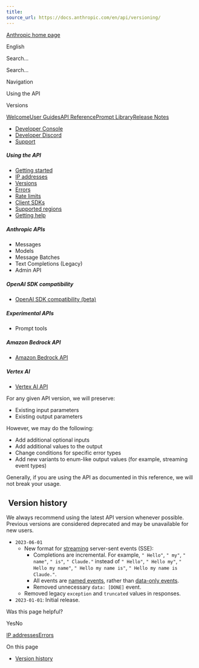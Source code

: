 ```yaml
---
title: 
source_url: https://docs.anthropic.com/en/api/versioning/
---
```


[Anthropic home page](/)

English

Search...

Search...

Navigation

Using the API

Versions

[Welcome](/en/home)[User Guides](/en/docs/welcome)[API Reference](/en/api/getting-started)[Prompt Library](/en/prompt-library/library)[Release Notes](/en/release-notes/overview)

- [Developer Console](https://console.anthropic.com/)
- [Developer Discord](https://www.anthropic.com/discord)
- [Support](https://support.anthropic.com/)

##### Using the API

* [Getting started](/en/api/getting-started)
* [IP addresses](/en/api/ip-addresses)
* [Versions](/en/api/versioning)
* [Errors](/en/api/errors)
* [Rate limits](/en/api/rate-limits)
* [Client SDKs](/en/api/client-sdks)
* [Supported regions](/en/api/supported-regions)
* [Getting help](/en/api/getting-help)

##### Anthropic APIs

* Messages
* Models
* Message Batches
* Text Completions (Legacy)
* Admin API

##### OpenAI SDK compatibility

* [OpenAI SDK compatibility (beta)](/en/api/openai-sdk)

##### Experimental APIs

* Prompt tools

##### Amazon Bedrock API

* [Amazon Bedrock API](/en/api/claude-on-amazon-bedrock)

##### Vertex AI

* [Vertex AI API](/en/api/claude-on-vertex-ai)

For any given API version, we will preserve:

* Existing input parameters
* Existing output parameters

However, we may do the following:

* Add additional optional inputs
* Add additional values to the output
* Change conditions for specific error types
* Add new variants to enum-like output values (for example, streaming event types)

Generally, if you are using the API as documented in this reference, we will not break your usage.

[​](#version-history) Version history
-------------------------------------

We always recommend using the latest API version whenever possible. Previous versions are considered deprecated and may be unavailable for new users.

* `2023-06-01`
  + New format for [streaming](/en/api/streaming) server-sent events (SSE):
    - Completions are incremental. For example, `" Hello"`, `" my"`, `" name"`, `" is"`, `" Claude."`  instead of `" Hello"`, `" Hello my"`, `" Hello my name"`, `" Hello my name is"`, `" Hello my name is Claude."`.
    - All events are [named events](https://developer.mozilla.org/en-US/docs/Web/API/Server-sent%5Fevents/Using%5Fserver-sent%5Fevents#named%5Fevents), rather than [data-only events](https://developer.mozilla.org/en-US/docs/Web/API/Server-sent%5Fevents/Using%5Fserver-sent%5Fevents#data-only%5Fmessages).
    - Removed unnecessary `data: [DONE]` event.
  + Removed legacy `exception` and `truncated` values in responses.
* `2023-01-01`: Initial release.

Was this page helpful?

YesNo

[IP addresses](/en/api/ip-addresses)[Errors](/en/api/errors)

On this page

* [Version history](#version-history)
